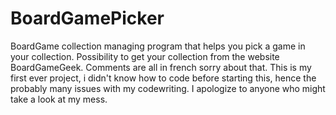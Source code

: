 # BoardGamePicker
BoardGame collection managing program that helps you pick a game in your collection. Possibility to get your collection from the website BoardGameGeek.
Comments are all in french sorry about that.
This is my first ever project, i didn't know how to code before starting this, hence the probably many issues with my codewriting.
I apologize to anyone who might take a look at my mess.
